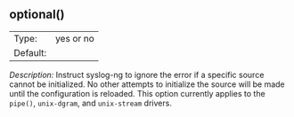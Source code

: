 ---
---
<!-- DISCLAIMER: This file is based on the syslog-ng Open Source Edition documentation https://github.com/balabit/syslog-ng-ose-guides/commit/2f4a52ee61d1ea9ad27cb4f3168b95408fddfdf2 and is used under the terms of The syslog-ng Open Source Edition Documentation License. The file has been modified by Axoflow. -->

## optional()

|          |           |
| -------- | --------- |
| Type:    | yes or no |
| Default: |           |

*Description:* Instruct syslog-ng to ignore the error if a specific source cannot be initialized. No other attempts to initialize the source will be made until the configuration is reloaded. This option currently applies to the `pipe()`, `unix-dgram`, and `unix-stream` drivers.

